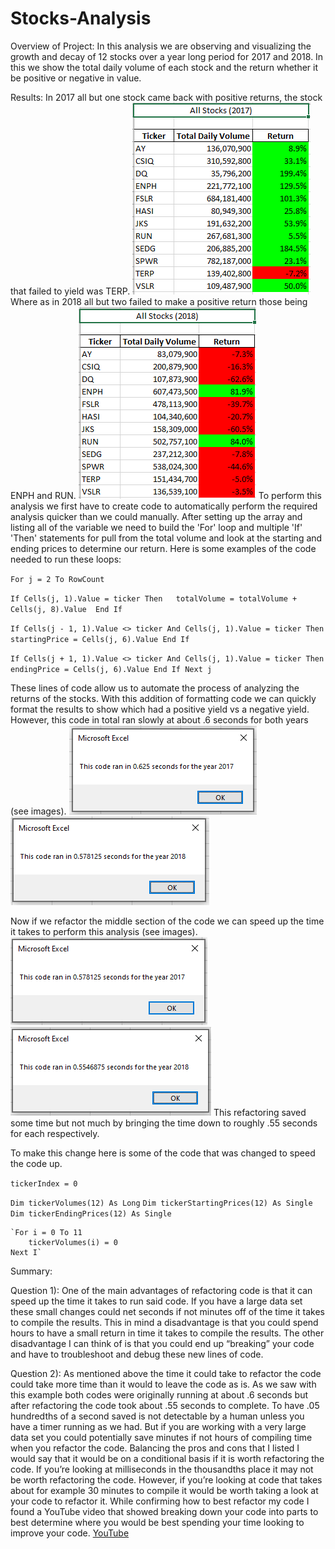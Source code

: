 # Stocks-Analysis
Overview of Project:
	In this analysis we are observing and visualizing the growth and decay of 12 stocks over a year long period for 2017 and 2018.  In this we show the total daily volume of each stock and the return whether it be positive or negative in value.


Results:
	In 2017 all but one stock came back with positive returns, the stock that failed to yield was TERP. ![This is an image](https://github.com/BMoreland20/Stocks-Analysis/blob/main/Resources/VBA_Challenge_2017_Results.png)  Where as in 2018 all but two failed to make a positive return those being ENPH and RUN. ![This is an image](https://github.com/BMoreland20/Stocks-Analysis/blob/main/Resources/VBA_Challenge_2018_Results.png)  To perform this analysis we first have to create code to automatically perform the required analysis quicker than we could manually.  After setting up the array and listing all of the variable we need to build the 'For' loop and multiple 'If' 'Then' statements for pull from the total volume and look at the starting and ending prices to determine our return.  Here is some examples of the code needed to run these loops:
  
`For j = 2 To RowCount`

`If Cells(j, 1).Value = ticker Then  
totalVolume = totalVolume + Cells(j, 8).Value 
End If`

`If Cells(j - 1, 1).Value <> ticker And Cells(j, 1).Value = ticker Then 
startingPrice = Cells(j, 6).Value
End If`

`If Cells(j + 1, 1).Value <> ticker And Cells(j, 1).Value = ticker Then
 	endingPrice = Cells(j, 6).Value
End If
Next j`  

These lines of code allow us to automate the process of analyzing the returns of the stocks.  With this addition of formatting code we can quickly format the results to show which had a positive yield vs a negative yield.  However, this code in total ran slowly at about .6 seconds for both years (see images). ![This is an image](https://github.com/BMoreland20/Stocks-Analysis/blob/main/Resources/VBA_Challenge_2017_Original.png) 
![This is an image](https://github.com/BMoreland20/Stocks-Analysis/blob/main/Resources/VBA_Challenge_2018_Original.png)

Now if we refactor the middle section of the code we can speed up the time it takes to perform this analysis (see images). ![This is an image](https://github.com/BMoreland20/Stocks-Analysis/blob/main/Resources/VBA_Challenge_2017.png) 
![This is an image](https://github.com/BMoreland20/Stocks-Analysis/blob/main/Resources/VBA_Challenge_2018.png)
This refactoring saved some time but not much by bringing the time down to roughly .55 seconds for each respectively.

To make this change here is some of the code that was changed to speed the code up.

`tickerIndex = 0`

`Dim tickerVolumes(12) As Long`
`Dim tickerStartingPrices(12) As Single`
`Dim tickerEndingPrices(12) As Single`
    
    `For i = 0 To 11
        tickerVolumes(i) = 0
    Next I`


Summary:
	
Question 1): One of the main advantages of refactoring code is that it can speed up the time it takes to run said code.  If you have a large data set these small changes could net seconds if not minutes off of the time it takes to compile the results.  This in mind a disadvantage is that you could spend hours to have a small return in time it takes to compile the results.  The other disadvantage I can think of is that you could end up “breaking” your code and have to troubleshoot and debug these new lines of code.
	
Question 2): As mentioned above the time it could take to refactor the code could take more time than it would to leave the code as is.  As we saw with this example both codes were originally running at about .6 seconds but after refactoring the code took about .55 seconds to complete.  To have .05 hundredths of a second saved is not detectable by a human unless you have a timer running as we had.
But if you are working with a very large data set you could potentially save minutes if not hours of compiling time when you refactor the code.
Balancing the pros and cons that I listed I would say that it would be on a conditional basis if it is worth refactoring the code.  If you’re looking at milliseconds in the thousandths place it may not be worth refactoring the code.  However, if you’re looking at code that takes about for example 30 minutes to compile it would be worth taking a look at your code to refactor it.
While confirming how to best refactor my code I found a YouTube video that showed breaking down your code into parts to best determine where you would be best spending your time looking to improve your code.   [YouTube](https://www.youtube.com/watch?v=RNqd89K_bbU&ab_channel=ExcelMacroMastery)
